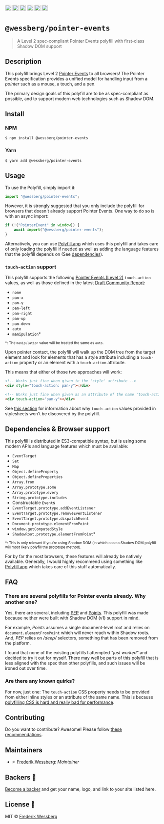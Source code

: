 <a href="https://npmcharts.com/compare/@wessberg/pointer-events?minimal=true"><img alt="Downloads per month" src="https://img.shields.io/npm/dm/%40wessberg%2Fpointer-events.svg" height="20"></img></a>
<a href="https://david-dm.org/wessberg/pointer-events"><img alt="Dependencies" src="https://img.shields.io/david/wessberg/pointer-events.svg" height="20"></img></a>
<a href="https://www.npmjs.com/package/@wessberg/pointer-events"><img alt="NPM Version" src="https://badge.fury.io/js/%40wessberg%2Fpointer-events.svg" height="20"></img></a>
<a href="https://github.com/wessberg/pointer-events/graphs/contributors"><img alt="Contributors" src="https://img.shields.io/github/contributors/wessberg%2Fpointer-events.svg" height="20"></img></a>
<a href="https://opensource.org/licenses/MIT"><img alt="MIT License" src="https://img.shields.io/badge/License-MIT-yellow.svg" height="20"></img></a>
<a href="https://www.patreon.com/bePatron?u=11315442"><img alt="Support on Patreon" src="https://c5.patreon.com/external/logo/become_a_patron_button@2x.png" height="20"></img></a>

# `@wessberg/pointer-events`

> A Level 2 spec-compliant Pointer Events polyfill with first-class Shadow DOM support

## Description

This polyfill brings Level 2 [Pointer Events](https://www.w3.org/TR/pointerevents/) to all browsers!
The Pointer Events specification provides a unified model for handling input from a *pointer* such as a mouse, a touch, and a pen.

The primary design goals of this polyfill are to be as spec-compliant as possible, and to support modern web technologies such as Shadow DOM. 

## Install

### NPM

```
$ npm install @wessberg/pointer-events
```

### Yarn

```
$ yarn add @wessberg/pointer-events
```

## Usage

To use the Polyfill, simply import it:

```typescript
import "@wessberg/pointer-events";
```

However, it is strongly suggested that you only include the polyfill for browsers that doesn't already support Pointer Events.
One way to do so is with an async import:

```typescript
if (!("PointerEvent" in window)) {
	await import("@wessberg/pointer-events");
}
```

Alternatively, you can use [Polyfill.app](https://github.com/wessberg/Polyfiller) which uses this polyfill and takes care of only loading the polyfill if needed as well as adding the language features that the polyfill depends on (See [dependencies](#dependencies)). 

### `touch-action` support

This polyfill supports the following [Pointer Events (Level 2)](https://www.w3.org/TR/pointerevents/) `touch-action` values, as well as those
defined in the latest [Draft Community Report](https://w3c.github.io/pointerevents/extension.html#extensions-to-the-pointerevent-interface):

- `none`
- `pan-x`
- `pan-y`
- `pan-left`
- `pan-right`
- `pan-up`
- `pan-down`
- `auto`
- `manipulation`*

<small>*: The <code>manipulation</code> value will be treated the same as <code>auto</code>.</small>

Upon pointer contact, the polyfill will walk up the DOM tree from the target element and look for elements that has a style attribute including a `touch-action` property or an element with a `touch-action` attribute.

This means that either of those two approaches will work:

```html
<!-- Works just fine when given in the 'style' attribute -->
<div style="touch-action: pan-y"></div>

<!-- Works just fine when given as an attribute of the name 'touch-action' -->
<div touch-action="pan-y"></div>
```

See [this section](#are-there-any-known-quirks?) for information about why `touch-action` values provided in stylesheets won't be discovered by the polyfill.
 

## Dependencies & Browser support

This polyfill is distributed in ES3-compatible syntax, but is using some modern APIs and language features which must be available:

- `EventTarget`
- `Set`
- `Map`
- `Object.defineProperty`
- `Object.defineProperties`
- `Array.from`
- `Array.prototype.some`
- `Array.prototype.every`
- `String.prototype.includes`
- Constructable `Event`s
- `EventTarget.prototype.addEventListener`
- `EventTarget.prototype.removeEventListener`
- `EventTarget.prototype.dispatchEvent`
- `Document.prototype.elementFromPoint`
- `window.getComputedStyle`
- `ShadowRoot.prototype.elementFromPoint`*

<small>*: This is only relevant if you're using Shadow DOM (in which case a Shadow DOM polyfill will most likely polyfill the prototype method).</small>

For by far the most browsers, these features will already be natively available.
Generally, I would highly recommend using something like [Polyfill.app](https://github.com/wessberg/Polyfiller) which takes care of this stuff automatically.

## FAQ

### There are several polyfills for Pointer events already. Why another one?

Yes, there are several, including [PEP](https://github.com/jquery/PEP) and [Points](https://github.com/Rich-Harris/Points).
This polyfill was made because neither were built with Shadow DOM (v1) support in mind.

For example, *Points* assumes a single document-level root and relies on `document.elementFromPoint` which will never reach within Shadow roots.
And, *PEP* relies on */deep/* selectors, something that has been removed from the platform.

I found that none of the existing polyfills I attempted *"just worked"* and decided to try it out for myself.
There may well be parts of this polyfill that is less aligned with the spec than other polyfills, and such issues will be ironed out over time.

### Are there any known quirks?

For now, just one: The `touch-action` CSS property needs to be provided from either inline styles or an attribute of the same name.
This is because [polyfilling CSS is hard and really bad for performance](https://philipwalton.com/articles/the-dark-side-of-polyfilling-css/).

## Contributing

Do you want to contribute? Awesome! Please follow [these recommendations](./CONTRIBUTING.md).

## Maintainers

- <a href="https://github.com/wessberg"><img alt="Frederik Wessberg" src="https://avatars2.githubusercontent.com/u/20454213?s=460&v=4" height="11"></img></a> [Frederik Wessberg](https://github.com/wessberg): _Maintainer_

## Backers 🏅

[Become a backer](https://www.patreon.com/bePatron?u=11315442) and get your name, logo, and link to your site listed here.

## License 📄

MIT © [Frederik Wessberg](https://github.com/wessberg)
